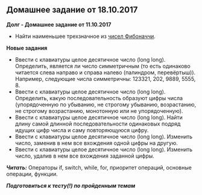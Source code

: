  ## Домашнее задание от 18.10.2017


**Долг - Домашнее задание от 11.10.2017** 
- Найти наименьшее трехзначное из [чисел Фибоначчи](https://ru.wikipedia.org/wiki/%D0%A7%D0%B8%D1%81%D0%BB%D0%B0_%D0%A4%D0%B8%D0%B1%D0%BE%D0%BD%D0%B0%D1%87%D1%87%D0%B8).

**Новые задания** 
- Ввести с клавиатуры целое десятичное число (long long). Определить, является ли число симметричным (то есть одинаково читается слева направо и справа налево (палиндром, перевёртыш)). Например, следующие числа симметричны: 123321, 202, 9889, 5555, 8.
- Ввести с клавиатуры целое десятичное число (long long). Определить, какую последовательность образуют цифры числа (упорядоченную по убыванию, не строгому убыванию, возрастанию, не строгому возрастанию, монотонную или не упорядоченную).
- Ввести с клавиатуры целое десятичное число (long long). Найти длину самой длинной последовательности одинаковых подряд идущих цифр числа и саму повторяющуюся цифру.
- Ввести с клавиатуры целое десятичное число (long long). Изменить число, заменив в нем все вхождения одной цифры на другую.
- Ввести с клавиатуры целое десятичное число (long long). Изменить число, удалив в нем все вхождения заданной цифры.

***Читать:*** Операторы if, switch, while, for, приоритет операций, основные операции, функции.

***Подготовиться к тесту(!) по пройденным темам*** 
